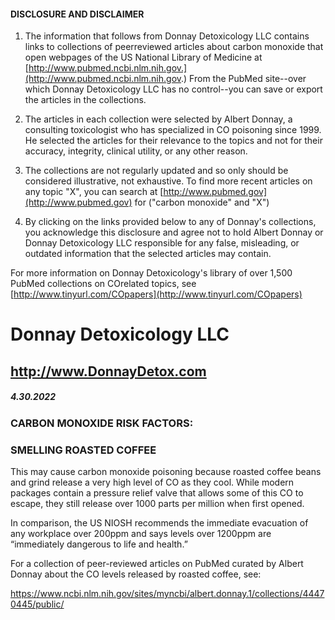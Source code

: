 #### DISCLOSURE AND DISCLAIMER 

1) The information that follows from Donnay Detoxicology LLC contains links to collections of peerreviewed articles about carbon monoxide that open webpages of the US National Library of Medicine at [http://www.pubmed.ncbi.nlm.nih.gov.](http://www.pubmed.ncbi.nlm.nih.gov.) From the PubMed site--over which Donnay Detoxicology LLC has no control--you can save or export the articles in the collections. 

2) The articles in each collection were selected by Albert Donnay, a consulting toxicologist who has specialized in CO poisoning since 1999. He selected the articles for their relevance to the topics and not for their accuracy, integrity, clinical utility, or any other reason. 

3) The collections are not regularly updated and so only should be considered illustrative, not exhaustive. To find more recent articles on any topic "X", you can search at [http://www.pubmed.gov](http://www.pubmed.gov) for ("carbon monoxide" and "X") 

4) By clicking on the links provided below to any of Donnay's collections, you acknowledge this disclosure and agree not to hold Albert Donnay or Donnay Detoxicology LLC responsible for any false, misleading, or outdated information that the selected articles may contain. 

For more information on Donnay Detoxicology's library of over 1,500 PubMed collections on COrelated topics, see [http://www.tinyurl.com/COpapers](http://www.tinyurl.com/COpapers) 


# Donnay Detoxicology LLC 

## http://www.DonnayDetox.com 

##### 4.30.2022 

### CARBON MONOXIDE RISK FACTORS: 

### SMELLING ROASTED COFFEE 

This may cause carbon monoxide poisoning because roasted coffee beans and grind release a very high level of CO as they cool. While modern packages contain a pressure relief valve that allows some of this CO to escape, they still release over 1000 parts per million when first opened. 

In comparison, the US NIOSH recommends the immediate evacuation of any workplace over 200ppm and says levels over 1200ppm are “immediately dangerous to life and health.” 

For a collection of peer-reviewed articles on PubMed curated by Albert Donnay about the CO levels released by roasted coffee, see: 

 https://www.ncbi.nlm.nih.gov/sites/myncbi/albert.donnay.1/collections/44470445/public/ 


